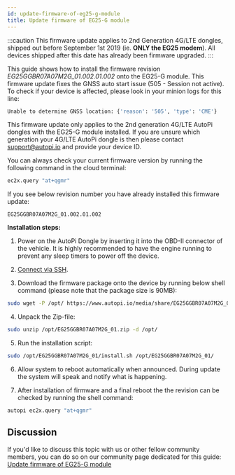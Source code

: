 ```yaml
---
id: update-firmware-of-eg25-g-module
title: Update firmware of EG25-G module
---
```


:::caution
This firmware update applies to 2nd Generation 4G/LTE dongles, shipped out before September 1st
2019 (ie. **ONLY the EG25 modem**). All devices shipped after this date has already been firmware
upgraded.
:::

This guide shows how to install the firmware revision *EG25GGBR07A07M2G_01.002.01.002* onto the
EG25-G module. This firmware update fixes the GNSS auto start issue (505 - Session not active). To
check if your device is affected, please look in your minion logs for this line:

```bash
Unable to determine GNSS location: {'reason': '505', 'type': 'CME'}
```

This firmware update only applies to the 2nd generation 4G/LTE AutoPi dongles with the EG25-G
module installed. If you are unsure which generation your 4G/LTE AutoPi dongle is then please
contact [support@autopi.io](http://mailto:support@autopi.io) and provide your device ID.

You can always check your current firmware version by running the following command in the cloud
terminal:

```bash
ec2x.query "at+qgmr"
```

If you see below revision number you have already installed this firmware update:

```
EG25GGBR07A07M2G_01.002.01.002
```

**Installation steps:**

1. Power on the AutoPi Dongle by inserting it into the OBD-II connector of the vehicle. It is
  highly recommended to have the engine running to prevent any sleep timers to power off the device.

2. [Connect via SSH](/guides/how_to_ssh_to_your_device.mdx).

3. Download the firmware package onto the device by running below shell command (please note that
the package size is 90MB):

  ``` bash
  sudo wget -P /opt/ https://www.autopi.io/media/share/EG25GGBR07A07M2G_01.zip
  ```

4. Unpack the Zip-file:
  ```bash
  sudo unzip /opt/EG25GGBR07A07M2G_01.zip -d /opt/
  ```

5. Run the installation script:
  ```bash
  sudo /opt/EG25GGBR07A07M2G_01/install.sh /opt/EG25GGBR07A07M2G_01/
  ```

6. Allow system to reboot automatically when announced. During update the system will speak and
notify what is happening. 

7. After installation of firmware and a final reboot the the revision can be checked by running
the shell command:
  ```bash
  autopi ec2x.query "at+qgmr"
  ```

## Discussion
If you'd like to discuss this topic with us or other fellow community members, you can do so on
our community page dedicated for this guide:
[Update firmware of EG25-G module](https://community.autopi.io/t/update-firmware-of-eg25-g-module/1464)